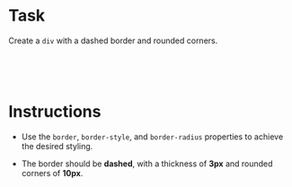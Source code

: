 # Task

 Create a `div` with a dashed border and rounded corners.

&nbsp;

&nbsp;

# Instructions

- Use the `border`, `border-style`, and `border-radius` properties to achieve the desired styling.

- The border should be **dashed**, with a thickness of **3px** and rounded corners of **10px**.

